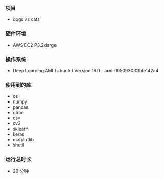 ### 项目
+ dogs vs cats

### 硬件环境
+ AWS EC2 P3.2xlarge

### 操作系统
+ Deep Learning AMI (Ubuntu) Version 16.0 - ami-005093033bfe142a4

### 使用到的库
+ os
+ numpy
+ pandas
+ qtdm
+ csv
+ cv2
+ sklearn
+ keras
+ matplotlib
+ shutil

### 运行总时长
+ 20 分钟
